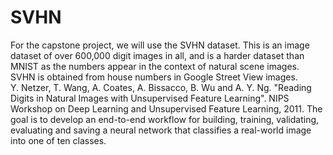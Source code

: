 # SVHN
For the capstone project, we will use the SVHN dataset. This is an image dataset of over 600,000 digit images in all, and is a harder dataset than MNIST as the numbers appear in the context of natural scene images. SVHN is obtained from house numbers in Google Street View images.  
Y. Netzer, T. Wang, A. Coates, A. Bissacco, B. Wu and A. Y. Ng. "Reading Digits in Natural Images with Unsupervised Feature Learning". 
NIPS Workshop on Deep Learning and Unsupervised Feature Learning, 2011. 
The goal is to develop an end-to-end workflow for building, training, validating, evaluating and saving a neural network that classifies a real-world image into one of ten classes.

